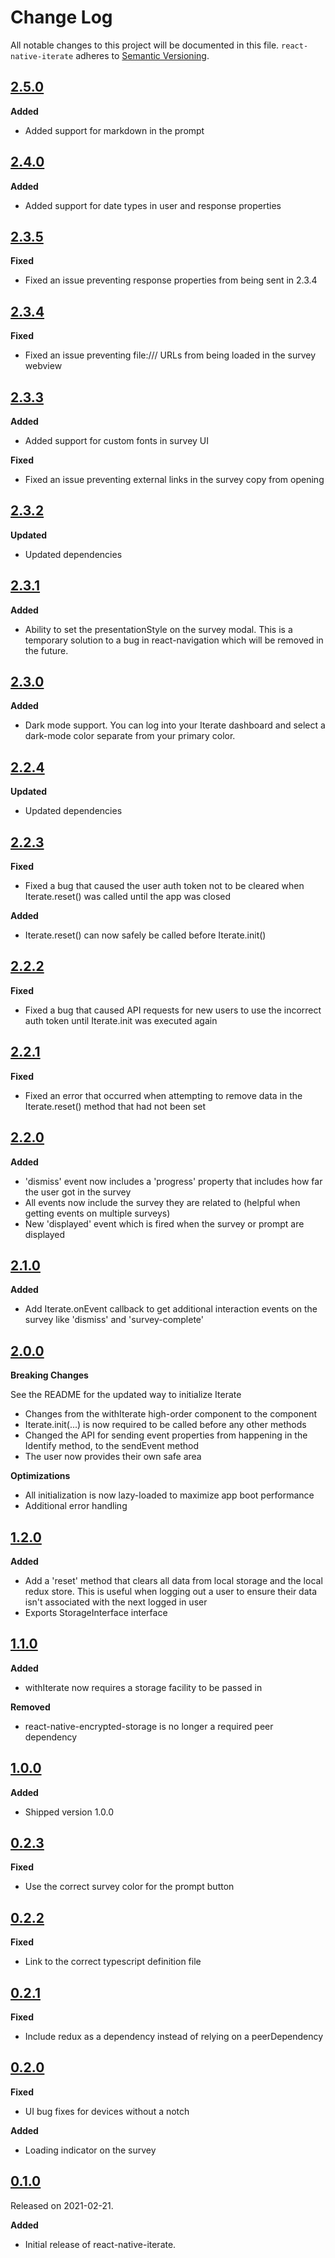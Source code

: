 # Change Log

All notable changes to this project will be documented in this file.
`react-native-iterate` adheres to [Semantic Versioning](https://semver.org/).

## [2.5.0](https://github.com/iteratehq/react-native-iterate/releases/tag/v2.5.0)

**Added**

- Added support for markdown in the prompt

## [2.4.0](https://github.com/iteratehq/react-native-iterate/releases/tag/v2.4.0)

**Added**

- Added support for date types in user and response properties

## [2.3.5](https://github.com/iteratehq/react-native-iterate/releases/tag/v2.3.5)

**Fixed**

- Fixed an issue preventing response properties from being sent in 2.3.4

## [2.3.4](https://github.com/iteratehq/react-native-iterate/releases/tag/v2.3.4)

**Fixed**

- Fixed an issue preventing file:/// URLs from being loaded in the survey webview

## [2.3.3](https://github.com/iteratehq/react-native-iterate/releases/tag/v2.3.3)

**Added**

- Added support for custom fonts in survey UI

**Fixed**

- Fixed an issue preventing external links in the survey copy from opening

## [2.3.2](https://github.com/iteratehq/react-native-iterate/releases/tag/v2.3.2)

**Updated**

- Updated dependencies 

## [2.3.1](https://github.com/iteratehq/react-native-iterate/releases/tag/v2.3.1)

**Added**

- Ability to set the presentationStyle on the survey modal. This is a temporary solution to a bug in react-navigation which will be removed in the future.

## [2.3.0](https://github.com/iteratehq/react-native-iterate/releases/tag/v2.3.0)

**Added**

- Dark mode support. You can log into your Iterate dashboard and select a dark-mode color separate from your primary color.


## [2.2.4](https://github.com/iteratehq/react-native-iterate/releases/tag/v2.2.4)

**Updated**

- Updated dependencies

## [2.2.3](https://github.com/iteratehq/react-native-iterate/releases/tag/v2.2.3)

**Fixed**

- Fixed a bug that caused the user auth token not to be cleared when Iterate.reset() was called until the app was closed

**Added**

- Iterate.reset() can now safely be called before Iterate.init()

## [2.2.2](https://github.com/iteratehq/react-native-iterate/releases/tag/v2.2.2)

**Fixed**

- Fixed a bug that caused API requests for new users to use the incorrect auth token until Iterate.init was executed again

## [2.2.1](https://github.com/iteratehq/react-native-iterate/releases/tag/v2.2.1)

**Fixed**

- Fixed an error that occurred when attempting to remove data in the Iterate.reset() method that had not been set

## [2.2.0](https://github.com/iteratehq/react-native-iterate/releases/tag/v2.2.0)

**Added**

- 'dismiss' event now includes a 'progress' property that includes how far the user got in the survey
- All events now include the survey they are related to (helpful when getting events on multiple surveys)
- New 'displayed' event which is fired when the survey or prompt are displayed

## [2.1.0](https://github.com/iteratehq/react-native-iterate/releases/tag/v2.1.0)

**Added**

- Add Iterate.onEvent callback to get additional interaction events on the survey like 'dismiss' and 'survey-complete'

## [2.0.0](https://github.com/iteratehq/react-native-iterate/releases/tag/v2.0.0)

**Breaking Changes**

See the README for the updated way to initialize Iterate 
- Changes from the withIterate high-order component to the <IterateProvider> component
- Iterate.init(...) is now required to be called before any other methods
- Changed the API for sending event properties from happening in the Identify method, to the sendEvent method
- The user now provides their own safe area

**Optimizations**
- All initialization is now lazy-loaded to maximize app boot performance
- Additional error handling

## [1.2.0](https://github.com/iteratehq/react-native-iterate/releases/tag/v1.2.0)

**Added**

- Add a 'reset' method that clears all data from local storage and the local redux store. This is useful when logging out a user to ensure their data isn't associated with the next logged in user
- Exports StorageInterface interface

## [1.1.0](https://github.com/iteratehq/react-native-iterate/releases/tag/v1.1.0)

**Added**

- withIterate now requires a storage facility to be passed in

**Removed**

- react-native-encrypted-storage is no longer a required peer dependency

## [1.0.0](https://github.com/iteratehq/react-native-iterate/releases/tag/v1.0.0)

**Added**

- Shipped version 1.0.0

## [0.2.3](https://github.com/iteratehq/react-native-iterate/releases/tag/v0.2.3)

**Fixed**

- Use the correct survey color for the prompt button

## [0.2.2](https://github.com/iteratehq/react-native-iterate/releases/tag/v0.2.2)

**Fixed**

- Link to the correct typescript definition file

## [0.2.1](https://github.com/iteratehq/react-native-iterate/releases/tag/v0.2.1)

**Fixed**

- Include redux as a dependency instead of relying on a peerDependency

## [0.2.0](https://github.com/iteratehq/react-native-iterate/releases/tag/v0.2.0)

**Fixed**

- UI bug fixes for devices without a notch

**Added**

- Loading indicator on the survey

## [0.1.0](https://github.com/iteratehq/react-native-iterate/releases/tag/v0.1.0)

Released on 2021-02-21.

**Added**

- Initial release of react-native-iterate.
